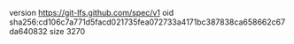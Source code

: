 version https://git-lfs.github.com/spec/v1
oid sha256:cd106c7a771d5facd021735fea072733a4171bc387838ca658662c67da640832
size 3270
